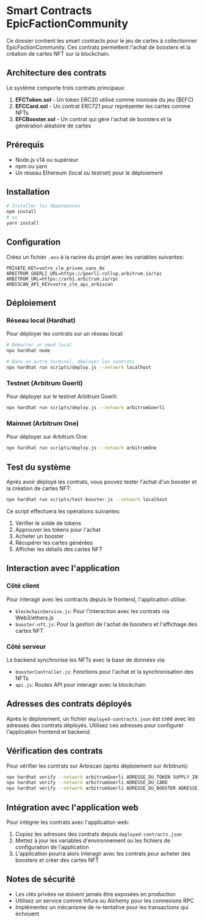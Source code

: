 # Smart Contracts EpicFactionCommunity

Ce dossier contient les smart contracts pour le jeu de cartes à collectionner EpicFactionCommunity. Ces contrats permettent l'achat de boosters et la création de cartes NFT sur la blockchain.

## Architecture des contrats

Le système comporte trois contrats principaux:

1. **EFCToken.sol** - Un token ERC20 utilisé comme monnaie du jeu ($EFC)
2. **EFCCard.sol** - Un contrat ERC721 pour représenter les cartes comme NFTs
3. **EFCBooster.sol** - Un contrat qui gère l'achat de boosters et la génération aléatoire de cartes

## Prérequis

- Node.js v14 ou supérieur
- npm ou yarn
- Un réseau Ethereum (local ou testnet) pour le déploiement

## Installation

```bash
# Installer les dépendances
npm install
# ou
yarn install
```

## Configuration

Créez un fichier `.env` à la racine du projet avec les variables suivantes:

```
PRIVATE_KEY=votre_cle_privee_sans_0x
ARBITRUM_GOERLI_URL=https://goerli-rollup.arbitrum.io/rpc
ARBITRUM_URL=https://arb1.arbitrum.io/rpc
ARBISCAN_API_KEY=votre_cle_api_arbiscan
```

## Déploiement

### Réseau local (Hardhat)

Pour déployer les contrats sur un réseau local:

```bash
# Démarrer un nœud local
npx hardhat node

# Dans un autre terminal, déployer les contrats
npx hardhat run scripts/deploy.js --network localhost
```

### Testnet (Arbitrum Goerli)

Pour déployer sur le testnet Arbitrum Goerli:

```bash
npx hardhat run scripts/deploy.js --network arbitrumGoerli
```

### Mainnet (Arbitrum One)

Pour déployer sur Arbitrum One:

```bash
npx hardhat run scripts/deploy.js --network arbitrumOne
```

## Test du système

Après avoir déployé les contrats, vous pouvez tester l'achat d'un booster et la création de cartes NFT:

```bash
npx hardhat run scripts/test-booster.js --network localhost
```

Ce script effectuera les opérations suivantes:
1. Vérifier le solde de tokens
2. Approuver les tokens pour l'achat
3. Acheter un booster
4. Récupérer les cartes générées
5. Afficher les détails des cartes NFT

## Interaction avec l'application

### Côté client

Pour interagir avec les contracts depuis le frontend, l'application utilise:
- `blockchainService.js`: Pour l'interaction avec les contrats via Web3/ethers.js
- `booster-nft.js`: Pour la gestion de l'achat de boosters et l'affichage des cartes NFT

### Côté serveur

Le backend synchronise les NFTs avec la base de données via:
- `boosterController.js`: Fonctions pour l'achat et la synchronisation des NFTs
- `api.js`: Routes API pour interagir avec la blockchain

## Adresses des contrats déployés

Après le déploiement, un fichier `deployed-contracts.json` est créé avec les adresses des contrats déployés. Utilisez ces adresses pour configurer l'application frontend et backend.

## Vérification des contrats

Pour vérifier les contrats sur Arbiscan (après déploiement sur Arbitrum):

```bash
npx hardhat verify --network arbitrumGoerli ADRESSE_DU_TOKEN SUPPLY_INITIALE
npx hardhat verify --network arbitrumGoerli ADRESSE_DU_CARD
npx hardhat verify --network arbitrumGoerli ADRESSE_DU_BOOSTER ADRESSE_DU_TOKEN ADRESSE_DU_CARD BASE_URI
```

## Intégration avec l'application web

Pour intégrer les contrats avec l'application web:

1. Copiez les adresses des contrats depuis `deployed-contracts.json`
2. Mettez à jour les variables d'environnement ou les fichiers de configuration de l'application
3. L'application pourra alors interagir avec les contrats pour acheter des boosters et créer des cartes NFT

## Notes de sécurité

- Les clés privées ne doivent jamais être exposées en production
- Utilisez un service comme Infura ou Alchemy pour les connexions RPC
- Implémentez un mécanisme de re-tentative pour les transactions qui échouent
